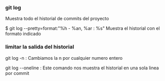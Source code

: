 ### git log
Muestra todo el historial de commits del proyecto

$ git log --pretty=format:"%h - %an, %ar : %s"
Muestra el historial con el formato indicado

### limitar la salida del historial
git log -n : Cambiamos la n por cualquier numero entero

git log --oneline : Este comando nos muestra el historial en una sola linea por commit